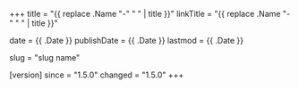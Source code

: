+++
title = "{{ replace .Name "-" " " | title }}"
linkTitle = "{{ replace .Name "-" " " | title }}"

date = {{ .Date }}
publishDate = {{ .Date }}
lastmod = {{ .Date }}

slug = "slug name"

[version]
since = "1.5.0"
changed = "1.5.0"
+++
